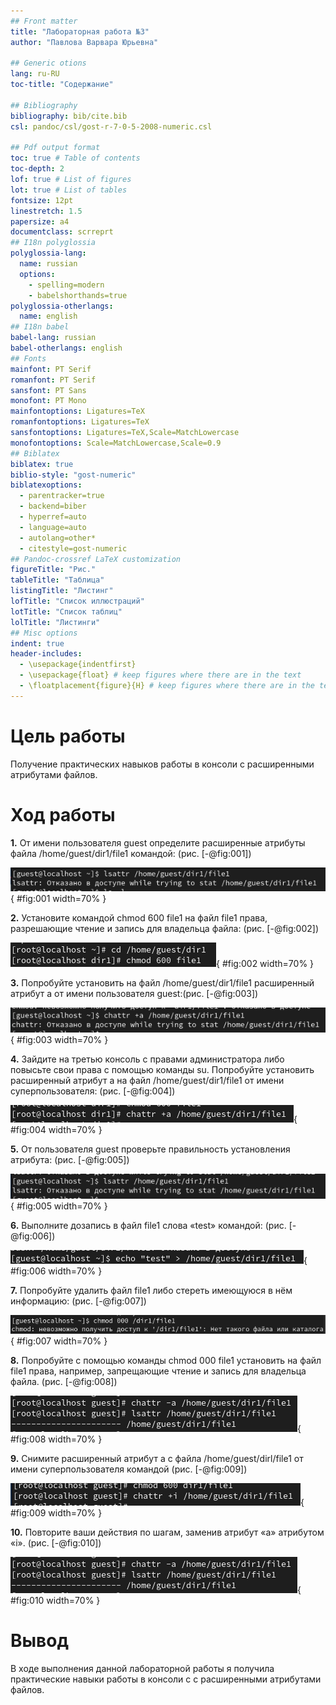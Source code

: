 ```yaml
---
## Front matter
title: "Лабораторная работа №3"
author: "Павлова Варвара Юрьевна"

## Generic otions
lang: ru-RU
toc-title: "Содержание"

## Bibliography
bibliography: bib/cite.bib
csl: pandoc/csl/gost-r-7-0-5-2008-numeric.csl

## Pdf output format
toc: true # Table of contents
toc-depth: 2
lof: true # List of figures
lot: true # List of tables
fontsize: 12pt
linestretch: 1.5
papersize: a4
documentclass: scrreprt
## I18n polyglossia
polyglossia-lang:
  name: russian
  options:
	- spelling=modern
	- babelshorthands=true
polyglossia-otherlangs:
  name: english
## I18n babel
babel-lang: russian
babel-otherlangs: english
## Fonts
mainfont: PT Serif
romanfont: PT Serif
sansfont: PT Sans
monofont: PT Mono
mainfontoptions: Ligatures=TeX
romanfontoptions: Ligatures=TeX
sansfontoptions: Ligatures=TeX,Scale=MatchLowercase
monofontoptions: Scale=MatchLowercase,Scale=0.9
## Biblatex
biblatex: true
biblio-style: "gost-numeric"
biblatexoptions:
  - parentracker=true
  - backend=biber
  - hyperref=auto
  - language=auto
  - autolang=other*
  - citestyle=gost-numeric
## Pandoc-crossref LaTeX customization
figureTitle: "Рис."
tableTitle: "Таблица"
listingTitle: "Листинг"
lofTitle: "Список иллюстраций"
lotTitle: "Список таблиц"
lolTitle: "Листинги"
## Misc options
indent: true
header-includes:
  - \usepackage{indentfirst}
  - \usepackage{float} # keep figures where there are in the text
  - \floatplacement{figure}{H} # keep figures where there are in the text
---
```


# Цель работы

Получение практических навыков работы в консоли с расширенными атрибутами файлов.

# Ход работы

**1.** От имени пользователя guest определите расширенные атрибуты файла /home/guest/dir1/file1 командой: (рис. [-@fig:001])

![Атрибуты файла](image/1.png){ #fig:001 width=70% }

**2.** Установите командой chmod 600 file1 на файл file1 права, разрешающие чтение и запись для владельца файла: (рис. [-@fig:002])

![chmod](image/2.png){ #fig:002 width=70% }

**3.** Попробуйте установить на файл /home/guest/dir1/file1 расширенный атрибут a от имени пользователя guest:(рис. [-@fig:003])

![Отказ](image/3.png){ #fig:003 width=70% }

**4.** Зайдите на третью консоль с правами администратора либо повысьте свои права с помощью команды su. Попробуйте установить расширенный атрибут a на файл /home/guest/dir1/file1 от имени суперпользователя: (рис. [-@fig:004])

![Установка атрибута](image/4.png){ #fig:004 width=70% }
  
**5.** От пользователя guest проверьте правильность установления атрибута: (рис. [-@fig:005])

![атрибут](image/5.png){ #fig:005 width=70% }

**6.**  Выполните дозапись в файл file1 слова «test» командой: (рис. [-@fig:006])

![echo](image/6.png){ #fig:006 width=70% }

**7.** Попробуйте удалить файл file1 либо стереть имеющуюся в нём информацию: (рис. [-@fig:007])

![echo](image/7.png){ #fig:007 width=70% }

**8.** Попробуйте с помощью команды chmod 000 file1 установить на файл file1 права, например, запрещающие чтение и запись для владельца файла. (рис. [-@fig:008])

![chmod](image/8.png){ #fig:008 width=70% }

**9.** Снимите расширенный атрибут a с файла /home/guest/dirl/file1 от имени суперпользователя командой (рис. [-@fig:009])

![chattr](image/9.png){ #fig:009 width=70% }

**10.** Повторите ваши действия по шагам, заменив атрибут «a» атрибутом «i». (рис. [-@fig:010])

![chmod](image/10.png){ #fig:010 width=70% }

# Вывод

В ходе выполнения данной лабораторной работы я получила практические навыки работы в консоли с с расширенными атрибутами файлов.